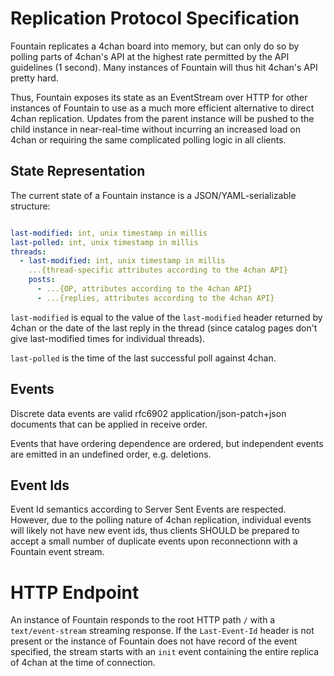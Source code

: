 # Replication Protocol Specification

Fountain replicates a 4chan board into memory, but can only do so by polling
parts of 4chan's API at the highest rate permitted by the API guidelines (1
second).  Many instances of Fountain will thus hit 4chan's API pretty hard.

Thus, Fountain exposes its state as an EventStream over HTTP for other
instances of Fountain to use as a much more efficient alternative to direct
4chan replication. Updates from the parent instance will be pushed to the child
instance in near-real-time without incurring an increased load on 4chan or
requiring the same complicated polling logic in all clients.

## State Representation

The current state of a Fountain instance is a JSON/YAML-serializable structure:

```yaml

last-modified: int, unix timestamp in millis
last-polled: int, unix timestamp in millis
threads:
  - last-modified: int, unix timestamp in millis
    ...{thread-specific attributes according to the 4chan API}
    posts:
      - ...{OP, attributes according to the 4chan API}
      - ...{replies, attributes according to the 4chan API}
```

`last-modified` is equal to the value of the `last-modified` header returned by
4chan or the date of the last reply in the thread (since catalog pages don't
give last-modified times for individual threads).

`last-polled` is the time of the last successful poll against 4chan.

## Events

Discrete data events are valid rfc6902 application/json-patch+json documents
that can be applied in receive order.

Events that have ordering dependence are ordered, but independent events are 
emitted in an undefined order, e.g. deletions.

## Event Ids

Event Id semantics according to Server Sent Events are respected. However, due
to the polling nature of 4chan replication, individual events will likely not
have new event ids, thus clients SHOULD be prepared to accept a small number of
duplicate events upon reconnectionn with a Fountain event stream.

# HTTP Endpoint

An instance of Fountain responds to the root HTTP path `/` with
a `text/event-stream` streaming response. If the `Last-Event-Id` header is not
present or the instance of Fountain does not have record of the event
specified, the stream starts with an `init` event containing the entire replica
of 4chan at the time of connection.
